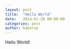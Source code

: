 ```yaml
---
layout: post
title:  "Hello World"
date:   2014-01-28 00:00:00
categories: post
author: bakercp
---
```


Hello World!
